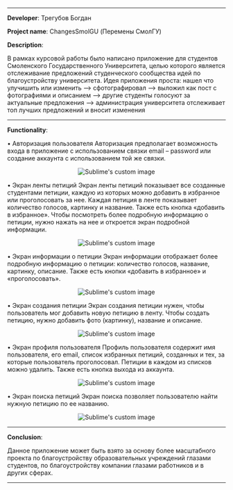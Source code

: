 ____

__Developer__: Трегубов Богдан

__Project name__: ChangesSmolGU (Перемены СмолГУ)

__Description__:

В рамках курсовой работы было написано приложение для студентов Смоленского Государственного Университета, целью которого является отслеживание предложений студенческого сообщества идей по благоустройству университета.
Идея приложения проста: нашел что улучишить или изменить --> сфотографировал --> выложил как пост с фотографиями и описанием --> другие студенты голосуют за актуальные предложения --> администрация университета отслеживает топ лучших предложений и вносит изменения

____

__Functionality__:

•	Авторизация пользователя
Авторизация предполагает возможность входа в приложение с использованием связки email – password или создание аккаунта с использованием той же связки.

<p align="center">
  <img src="https://github.com/user-attachments/assets/264fd237-c469-4c59-a609-e46d47004ad8?raw=true" alt="Sublime's custom image"/>
</p>


•	Экран ленты петиций
Экран ленты петиций показывает все созданные студентами петиции, каждую из которых можно добавить в избранное или проголосовать за нее. Каждая петиция в ленте показывает количество голосов, картинку и название. Также есть кнопка «добавить в избранное». Чтобы посмотреть более подробную информацию о петиции, нужно нажать на нее и откроется экран подробной информации.

<p align="center">
  <img src="https://github.com/user-attachments/assets/a6bb2775-5ad4-43b7-b39f-a6fd92598e45?raw=true" alt="Sublime's custom image"/>
</p>


•	Экран информации о петиции
Экран информации отображает более подробную информацию о петиции: количество голосов, название, картинку, описание. Также есть кнопки «добавить в избранное» и «проголосовать».

<p align="center">
  <img src="https://github.com/user-attachments/assets/087464e9-4159-4eac-9fc2-dc849775cf4b?raw=true" alt="Sublime's custom image"/>
</p>


•	Экран создания петиции
Экран создания петиции нужен, чтобы пользователь мог добавить новую петицию в ленту. Чтобы создать петицию, нужно добавить фото (картинку), название и описание.

<p align="center">
  <img src="https://github.com/user-attachments/assets/b55a40a1-e6cb-446e-a3c5-96794571a46f?raw=true" alt="Sublime's custom image"/>
</p>


•	Экран профиля пользователя
Профиль пользователя содержит имя пользователя, его email, список избранных петиций, созданных и тех, за которые пользователь проголосовал. Петиции в каждом из списков можно удалить. Также есть кнопка выхода из аккаунта.

<p align="center">
  <img src="https://github.com/user-attachments/assets/b1be0361-d600-46cd-9e39-fae882042f55?raw=true" alt="Sublime's custom image"/>
</p>


•	Экран поиска петиций
Экран поиска позволяет пользователю найти нужную петицию по ее названию.

<p align="center">
  <img src="https://github.com/user-attachments/assets/097fd0d6-543b-4770-8d0d-5bd075788849?raw=true" alt="Sublime's custom image"/>
</p>

____

__Сonclusion__:

Данное приложение может быть взято за основу более масштабного проекта по благоустройству образовательных учреждений глазами студентов, по благоустройству компании глазами работников и в других сферах.

____
